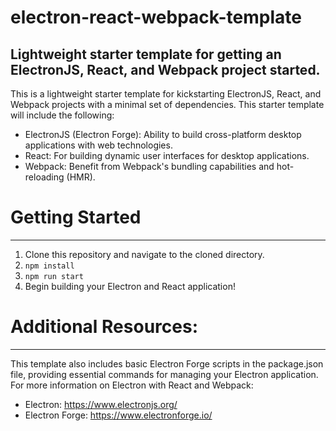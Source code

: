 # electron-react-webpack-template
Lightweight starter template for getting an ElectronJS, React, and Webpack project started.
---

This is a lightweight starter template for kickstarting ElectronJS, React, and Webpack projects with a minimal set of dependencies.
This starter template will include the following:
* ElectronJS (Electron Forge): Ability to build cross-platform desktop applications with web technologies.
* React: For building dynamic user interfaces for desktop applications.
* Webpack: Benefit from Webpack's bundling capabilities and hot-reloading (HMR).

# Getting Started
---
1. Clone this repository and navigate to the cloned directory.
3. `npm install`
4. `npm run start`
5. Begin building your Electron and React application!


# Additional Resources:
---
This template also includes basic Electron Forge scripts in the package.json file, providing essential commands for managing your Electron application.
For more information on Electron with React and Webpack:
* Electron: https://www.electronjs.org/
* Electron Forge: https://www.electronforge.io/
